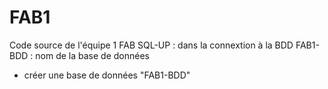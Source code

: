 # FAB1

Code source de l'équipe 1 FAB
SQL-UP : dans la connextion à la BDD
FAB1-BDD : nom de la base de données
- créer une base de données "FAB1-BDD"
